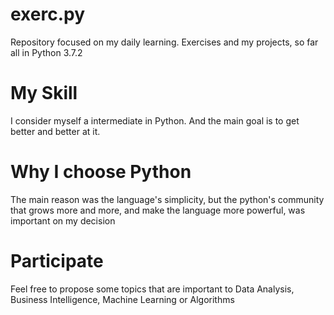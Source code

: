 # exerc.py
Repository focused on my daily learning. Exercises and my projects, so far all in Python 3.7.2

# My Skill
I consider myself a intermediate in Python. And the main goal is to get better and better at it. 

# Why I choose Python
The main reason was the language's simplicity, but the python's community that grows more and more, and make the language
more powerful, was important on my decision

# Participate
Feel free to propose some topics that are important to Data Analysis, Business Intelligence, Machine Learning or Algorithms
